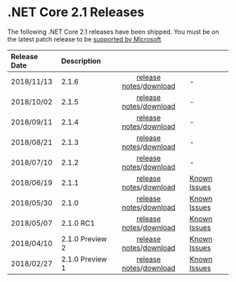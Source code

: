 # .NET Core 2.1 Releases

The following .NET Core 2.1 releases have been shipped. You must be on the latest patch release to be [supported by Microsoft](../../microsoft-support.md)

| Release Date | Description |  |  |
| :-- | :-- | :--: | :-- |
| 2018/11/13 | 2.1.6 | [release notes](2.1.6/2.1.6.md)/[download](2.1.6/2.1.6-download.md) | - |
| 2018/10/02 | 2.1.5 | [release notes](2.1.5/2.1.5.md)/[download](2.1.5/2.1.5-download.md) | - |
| 2018/09/11 | 2.1.4 | [release notes](2.1.4/2.1.4.md)/[download](2.1.4/2.1.4-download.md) | - |
| 2018/08/21 | 2.1.3 | [release notes](2.1.3/2.1.3.md)/[download](2.1.3/2.1.3-download.md) | - |
| 2018/07/10 | 2.1.2 | [release notes](2.1.2.md)/[download](../download-archives/2.1.2-download.md) | - |
| 2018/06/19 | 2.1.1 | [release notes](2.1.1.md)/[download](../download-archives/2.1.1-download.md) | [Known Issues](2.1.1-known-issues.md)|
| 2018/05/30 | 2.1.0 | [release notes](2.1.0.md)/[download](../download-archives/2.1.0-download.md) | [Known Issues](2.1.0-known-issues.md)|
| 2018/05/07 | 2.1.0 RC1 | [release notes](Preview/2.1.0-rc1.md)/[download](../download-archives/2.1.0-rc1-download.md) | [Known Issues](Preview/2.1.0-rc1-known-issues.md)|
| 2018/04/10 | 2.1.0 Preview 2 | [release notes](Preview/2.1.0-preview2.md)/[download](../download-archives/2.1.0-preview2-download.md) | [Known Issues](Preview/2.1.0-preview2-known-issues.md)|
| 2018/02/27 | 2.1.0 Preview 1 | [release notes](2.1.0-preview1.md)/[download](../download-archives/2.1.0-preview1-download.md) | [Known Issues](2.1.0-preview1-known-issues.md)|
